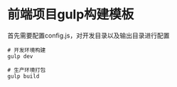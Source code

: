 # 前端项目gulp构建模板
首先需要配置config.js，对开发目录以及输出目录进行配置

```shell
# 开发环境构建
gulp dev

# 生产环境打包
gulp build

```

